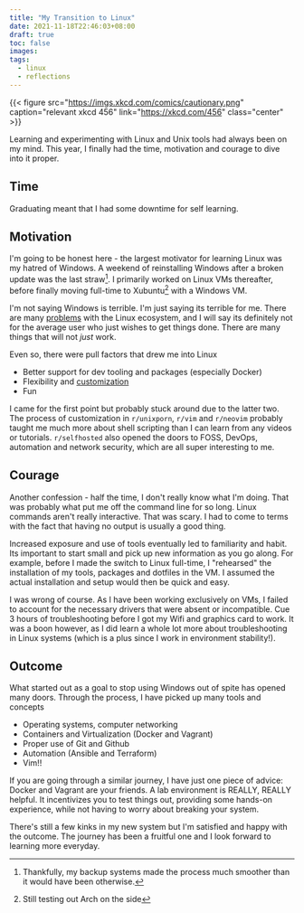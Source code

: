 ```yaml
---
title: "My Transition to Linux"
date: 2021-11-18T22:46:03+08:00
draft: true
toc: false
images:
tags:
  - linux
  - reflections
---
```


{{< figure src="https://imgs.xkcd.com/comics/cautionary.png" caption="relevant xkcd 456" link="https://xkcd.com/456" class="center" >}}

Learning and experimenting with Linux and Unix tools had always been on my mind.
This year, I finally had the time, motivation and courage to dive into it
proper.

<!--more-->

## Time

Graduating meant that I had some downtime for self learning.

## Motivation

I'm going to be honest here - the largest motivator for learning Linux was my
hatred of Windows. A weekend of reinstalling Windows after a broken update was
the last straw[^1]. I primarily worked on Linux VMs thereafter, before finally
moving full-time to Xubuntu[^2] with a Windows VM.

I'm not saying Windows is terrible. I'm just saying its terrible for me. There
are many [problems]() with the Linux ecosystem, and I will say its definitely
not for the average user who just wishes to get things done. There are many
things that will not *just* work.

Even so, there were pull factors that drew me into Linux
- Better support for dev tooling and packages (especially Docker)
- Flexibility and [customization](https://reddit.com/r/unixporn)
- Fun

I came for the first point but probably stuck around due to the latter two. The
process of customization in `r/unixporn`, `r/vim` and `r/neovim` probably taught
me much more about shell scripting than I can learn from any videos or tutorials.
`r/selfhosted` also opened the doors to FOSS, DevOps, automation and network
security, which are all super interesting to me.

## Courage

Another confession - half the time, I don't really know what I'm doing. That was
probably what put me off the command line for so long. Linux commands aren't
really interactive. That was scary. I had to come to terms with the fact that
having no output is usually a good thing.

Increased exposure and use of tools eventually led to familiarity and habit. Its
important to start small and pick up new information as you go along. For
example, before I made the switch to Linux full-time, I "rehearsed" the
installation of my tools, packages and dotfiles in the VM. I assumed the actual
installation and setup would then be quick and easy.

I was wrong of course. As I have been working exclusively on VMs, I failed to
account for the necessary drivers that were absent or incompatible. Cue 3 hours
of troubleshooting before I got my Wifi and graphics card to work. It was a boon
however, as I did learn a whole lot more about troubleshooting in Linux systems
(which is a plus since I work in environment stability!).

## Outcome

What started out as a goal to stop using Windows out of spite has opened many
doors. Through the process, I have picked up many tools and concepts
- Operating systems, computer networking
- Containers and Virtualization (Docker and Vagrant)
- Proper use of Git and Github
- Automation (Ansible and Terraform)
- Vim!!

If you are going through a similar journey, I have just one piece of advice:
Docker and Vagrant are your friends. A lab environment is REALLY, REALLY
helpful. It incentivizes you to test things out, providing some hands-on
experience, while not having to worry about breaking your system.

There's still a few kinks in my new system but I'm satisfied and happy with the
outcome. The journey has been a fruitful one and I look forward to learning more
everyday.

[^1]: Thankfully, my backup systems made the process much smoother than it would have been otherwise.
[^2]: Still testing out Arch on the side
